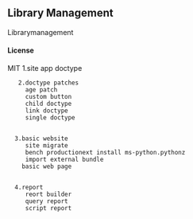 ## Library Management

Librarymanagement

#### License

MIT
       1.site 
        app
        doctype

       2.doctype patches
         age patch
         custom button
         child doctype
         link doctype
         single doctype


      3.basic website
         site migrate
         bench productionext install ms-python.pythonz
         import external bundle
        basic web page


      4.report
         reort builder
         query report
         script report

